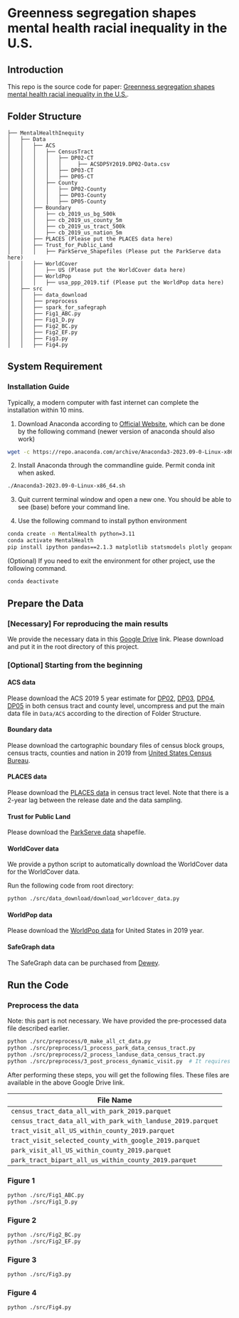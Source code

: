 # Greenness segregation shapes mental health racial inequality in the U.S.

## Introduction

This repo is the source code for paper: [Greenness segregation shapes mental health racial inequality in the U.S.]().


## Folder Structure
```none
├── MentalHealthInequity
│   ├── Data
│   │   ├── ACS
│   │   │   ├── CensusTract
│   │   │   │   ├── DP02-CT
│   │   │   │   │     ├── ACSDP5Y2019.DP02-Data.csv
│   │   │   │   ├── DP03-CT
│   │   │   │   ├── DP05-CT
│   │   │   ├── County
│   │   │   │   ├── DP02-County
│   │   │   │   ├── DP03-County
│   │   │   │   ├── DP05-County
│   │   ├── Boundary
│   │   │   ├── cb_2019_us_bg_500k
│   │   │   ├── cb_2019_us_county_5m
│   │   │   ├── cb_2019_us_tract_500k
│   │   │   ├── cb_2019_us_nation_5m
│   │   ├── PLACES (Please put the PLACES data here)
│   │   ├── Trust_for_Public_Land
│   │   │   ├── ParkServe_Shapefiles (Please put the ParkServe data here)
│   │   ├── WorldCover
│   │   │   ├── US (Please put the WorldCover data here)
│   │   ├── WorldPop
│   │   │   ├── usa_ppp_2019.tif (Please put the WorldPop data here)
│   ├── src
│   │   ├── data_download
│   │   ├── preprocess
│   │   ├── spark_for_safegraph
│   │   ├── Fig1_ABC.py
│   │   ├── Fig1_D.py
│   │   ├── Fig2_BC.py
│   │   ├── Fig2_EF.py
│   │   ├── Fig3.py
│   │   ├── Fig4.py
```

## System Requirement

### Installation Guide
Typically, a modern computer with fast internet can complete the installation within 10 mins.

1. Download Anaconda according to [Official Website](https://www.anaconda.com/products/distribution), which can be done by the following command (newer version of anaconda should also work)
``` bash
wget -c https://repo.anaconda.com/archive/Anaconda3-2023.09-0-Linux-x86_64.sh
```
2. Install Anaconda through the commandline guide. Permit conda init when asked.
``` bash
./Anaconda3-2023.09-0-Linux-x86_64.sh
```
3. Quit current terminal window and open a new one. You should be able to see (base) before your command line. 

4. Use the following command to install python environment
``` bash
conda create -n MentalHealth python=3.11
conda activate MentalHealth
pip install ipython pandas==2.1.3 matplotlib statsmodels plotly geopandas seaborn pathlib shapely rasterio scipy
```

(Optional) If you need to exit the environment for other project, use the following command.

``` bash
conda deactivate 
```

## Prepare the Data

### [Necessary] For reproducing the main results
We provide the necessary data in this [Google Drive](https://drive.google.com/file/d/1zrqdHmX9DTv0ENo27MQpc-sqwhioElLk/view?usp=sharing) link. Please download and put it in the root directory of this project.

### [Optional] Starting from the beginning
#### ACS data
Please download the ACS 2019 5 year estimate for [DP02](https://data.census.gov/table/ACSDP5Y2019.DP02?q=DP02), [DP03](https://data.census.gov/table/ACSDP5Y2019.DP03?q=DP03), [DP04](https://data.census.gov/table/ACSDP5Y2019.DP04?q=DP04), [DP05](https://data.census.gov/table/ACSDP5Y2019.DP05?q=DP05) in both census tract and county level, uncompress and put the main data file in `Data/ACS` according to the direction of Folder Structure.

#### Boundary data
Please download the cartographic boundary files of census block groups, census tracts, counties and nation in 2019 from [United States Census Bureau](https://www.census.gov/geographies/mapping-files/time-series/geo/cartographic-boundary.2019.html#list-tab-1883739534).

#### PLACES data
Please download the [PLACES data](https://data.cdc.gov/500-Cities-Places/PLACES-Census-Tract-Data-GIS-Friendly-Format-2021-/mb5y-ytti/about_data) in census tract level. Note that there is a 2-year lag between the release date and the data sampling.

#### Trust for Public Land
Please download the [ParkServe data](https://www.tpl.org/park-data-downloads) shapefile.

#### WorldCover data
We provide a python script to automatically download the WorldCover data for the WorldCover data.

Run the following code from root directory:
``` bash
python ./src/data_download/download_worldcover_data.py
```

#### WorldPop data
Please download the [WorldPop data](https://hub.worldpop.org/geodata/listing?id=29) for United States in 2019 year.

#### SafeGraph data
The SafeGraph data can be purchased from [Dewey](https://www.deweydata.io/).

## Run the Code
### Preprocess the data
Note: this part is not necessary. We have provided the pre-processed data file described earlier.
``` bash
python ./src/preprocess/0_make_all_ct_data.py
python ./src/preprocess/1_process_park_data_census_tract.py
python ./src/preprocess/2_process_landuse_data_census_tract.py
python ./src/preprocess/3_post_process_dynamic_visit.py  # It requires processed SafeGraph data. We provide pyspark code of generating such processed SafeGraph data in ./src/spark_for_safegraph
```
After performing these steps, you will get the following files. These files are available in the above Google Drive link.

| File Name |
|---|
|`census_tract_data_all_with_park_2019.parquet`|
|`census_tract_data_all_with_park_with_landuse_2019.parquet`|
|`tract_visit_all_US_within_county_2019.parquet`|
|`tract_visit_selected_county_with_google_2019.parquet`|
|`park_visit_all_US_within_county_2019.parquet`| 
|`park_tract_bipart_all_us_within_county_2019.parquet`|

### Figure 1
``` bash
python ./src/Fig1_ABC.py
python ./src/Fig1_D.py
```

### Figure 2
``` bash
python ./src/Fig2_BC.py
python ./src/Fig2_EF.py
```

### Figure 3
``` bash
python ./src/Fig3.py
```

### Figure 4
``` bash
python ./src/Fig4.py
```